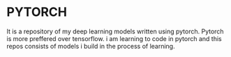 # PYTORCH
It is a repository of my deep learning models written using pytorch.
Pytorch is more preffered over tensorflow.
i am learning to code in pytorch and this repos consists of models i build in the process of learning.

